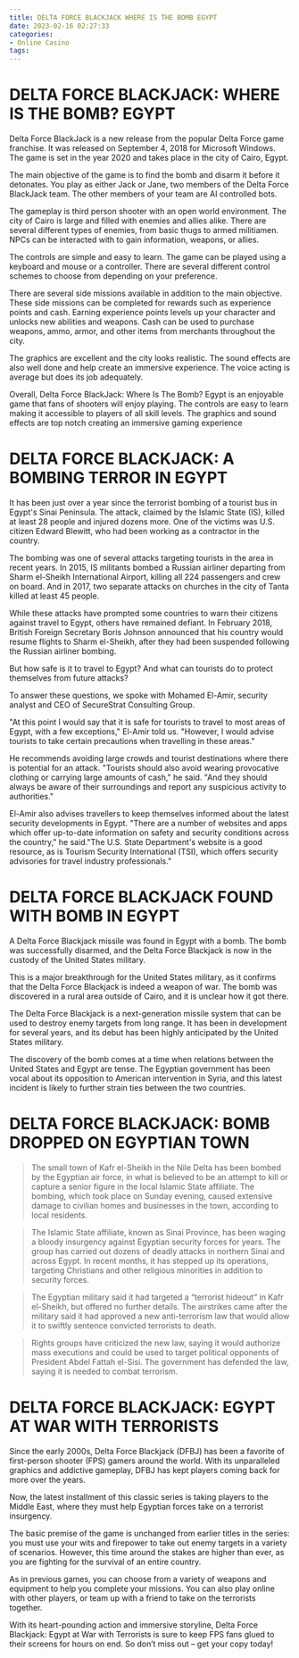 ```yaml
---
title: DELTA FORCE BLACKJACK WHERE IS THE BOMB EGYPT
date: 2023-02-16 02:27:33
categories:
- Online Casino
tags:
---
```



#  DELTA FORCE BLACKJACK: WHERE IS THE BOMB? EGYPT

Delta Force BlackJack is a new release from the popular Delta Force game franchise. It was released on September 4, 2018 for Microsoft Windows. The game is set in the year 2020 and takes place in the city of Cairo, Egypt.

The main objective of the game is to find the bomb and disarm it before it detonates. You play as either Jack or Jane, two members of the Delta Force BlackJack team. The other members of your team are AI controlled bots.

The gameplay is third person shooter with an open world environment. The city of Cairo is large and filled with enemies and allies alike. There are several different types of enemies, from basic thugs to armed militiamen. NPCs can be interacted with to gain information, weapons, or allies.

The controls are simple and easy to learn. The game can be played using a keyboard and mouse or a controller. There are several different control schemes to choose from depending on your preference.

There are several side missions available in addition to the main objective. These side missions can be completed for rewards such as experience points and cash. Earning experience points levels up your character and unlocks new abilities and weapons. Cash can be used to purchase weapons, ammo, armor, and other items from merchants throughout the city.

The graphics are excellent and the city looks realistic. The sound effects are also well done and help create an immersive experience. The voice acting is average but does its job adequately.

Overall, Delta Force BlackJack: Where Is The Bomb? Egypt is an enjoyable game that fans of shooters will enjoy playing. The controls are easy to learn making it accessible to players of all skill levels. The graphics and sound effects are top notch creating an immersive gaming experience

#  DELTA FORCE BLACKJACK: A BOMBING TERROR IN EGYPT

It has been just over a year since the terrorist bombing of a tourist bus in Egypt's Sinai Peninsula. The attack, claimed by the Islamic State (IS), killed at least 28 people and injured dozens more. One of the victims was U.S. citizen Edward Blewitt, who had been working as a contractor in the country.

The bombing was one of several attacks targeting tourists in the area in recent years. In 2015, IS militants bombed a Russian airliner departing from Sharm el-Sheikh International Airport, killing all 224 passengers and crew on board. And in 2017, two separate attacks on churches in the city of Tanta killed at least 45 people.

While these attacks have prompted some countries to warn their citizens against travel to Egypt, others have remained defiant. In February 2018, British Foreign Secretary Boris Johnson announced that his country would resume flights to Sharm el-Sheikh, after they had been suspended following the Russian airliner bombing.

But how safe is it to travel to Egypt? And what can tourists do to protect themselves from future attacks?

To answer these questions, we spoke with Mohamed El-Amir, security analyst and CEO of SecureStrat Consulting Group.

"At this point I would say that it is safe for tourists to travel to most areas of Egypt, with a few exceptions," El-Amir told us. "However, I would advise tourists to take certain precautions when travelling in these areas."

He recommends avoiding large crowds and tourist destinations where there is potential for an attack. "Tourists should also avoid wearing provocative clothing or carrying large amounts of cash," he said. "And they should always be aware of their surroundings and report any suspicious activity to authorities."

El-Amir also advises travellers to keep themselves informed about the latest security developments in Egypt. "There are a number of websites and apps which offer up-to-date information on safety and security conditions across the country," he said."The U.S. State Department's website is a good resource, as is Tourism Security International (TSI), which offers security advisories for travel industry professionals."

#  DELTA FORCE BLACKJACK FOUND WITH BOMB IN EGYPT

A Delta Force Blackjack missile was found in Egypt with a bomb. The bomb was successfully disarmed, and the Delta Force Blackjack is now in the custody of the United States military.

This is a major breakthrough for the United States military, as it confirms that the Delta Force Blackjack is indeed a weapon of war. The bomb was discovered in a rural area outside of Cairo, and it is unclear how it got there.

The Delta Force Blackjack is a next-generation missile system that can be used to destroy enemy targets from long range. It has been in development for several years, and its debut has been highly anticipated by the United States military.

The discovery of the bomb comes at a time when relations between the United States and Egypt are tense. The Egyptian government has been vocal about its opposition to American intervention in Syria, and this latest incident is likely to further strain ties between the two countries.

#  DELTA FORCE BLACKJACK: BOMB DROPPED ON EGYPTIAN TOWN

> The small town of Kafr el-Sheikh in the Nile Delta has been bombed by the Egyptian air force, in what is believed to be an attempt to kill or capture a senior figure in the local Islamic State affiliate. The bombing, which took place on Sunday evening, caused extensive damage to civilian homes and businesses in the town, according to local residents.

> The Islamic State affiliate, known as Sinai Province, has been waging a bloody insurgency against Egyptian security forces for years. The group has carried out dozens of deadly attacks in northern Sinai and across Egypt. In recent months, it has stepped up its operations, targeting Christians and other religious minorities in addition to security forces.

> The Egyptian military said it had targeted a “terrorist hideout” in Kafr el-Sheikh, but offered no further details. The airstrikes came after the military said it had approved a new anti-terrorism law that would allow it to swiftly sentence convicted terrorists to death.

> Rights groups have criticized the new law, saying it would authorize mass executions and could be used to target political opponents of President Abdel Fattah el-Sisi. The government has defended the law, saying it is needed to combat terrorism.

#  DELTA FORCE BLACKJACK: EGYPT AT WAR WITH TERRORISTS

Since the early 2000s, Delta Force Blackjack (DFBJ) has been a favorite of first-person shooter (FPS) gamers around the world. With its unparalleled graphics and addictive gameplay, DFBJ has kept players coming back for more over the years.

Now, the latest installment of this classic series is taking players to the Middle East, where they must help Egyptian forces take on a terrorist insurgency.

The basic premise of the game is unchanged from earlier titles in the series: you must use your wits and firepower to take out enemy targets in a variety of scenarios. However, this time around the stakes are higher than ever, as you are fighting for the survival of an entire country.

As in previous games, you can choose from a variety of weapons and equipment to help you complete your missions. You can also play online with other players, or team up with a friend to take on the terrorists together.

With its heart-pounding action and immersive storyline, Delta Force Blackjack: Egypt at War with Terrorists is sure to keep FPS fans glued to their screens for hours on end. So don’t miss out – get your copy today!